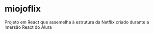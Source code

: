 # miojoflix
Projeto em React que assemelha à estrutura da Netflix criado durante a imersão React do Alura
